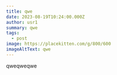 ```yaml
---
title: qwe
date: 2023-08-19T10:24:00.000Z
author: usr1
summary: qwe
tags:
  - post
image: https://placekitten.com/g/800/600
imageAltText: qwe
---
```

qweqweqwe
